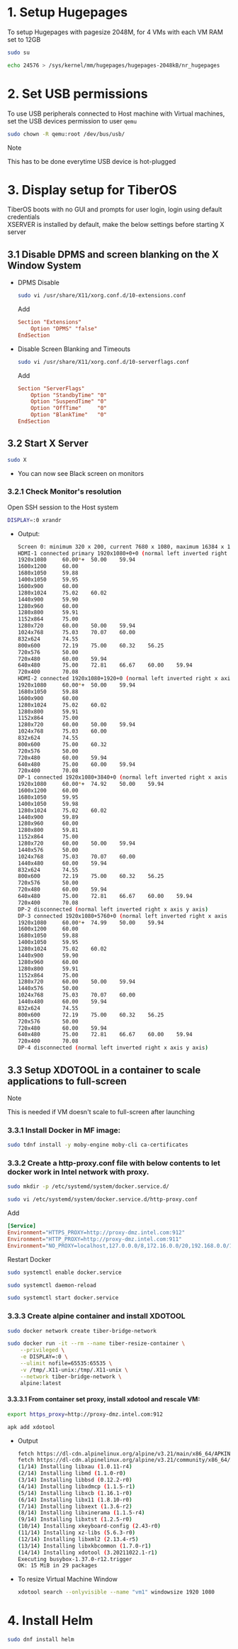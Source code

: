 # 1. Setup Hugepages
To setup Hugepages with pagesize 2048M, for 4 VMs with each VM RAM set to 12GB
```sh
sudo su

echo 24576 > /sys/kernel/mm/hugepages/hugepages-2048kB/nr_hugepages
```

# 2. Set USB permissions
To use USB peripherals connected to Host machine with Virtual machines, set the USB devices permission to user `qemu`
```sh
sudo chown -R qemu:root /dev/bus/usb/
```
> [!Note]
> This has to be done everytime USB device is hot-plugged

# 3. Display setup for TiberOS

TiberOS boots with no GUI and prompts for user login, login using default credentials\
XSERVER is installed by default, make the below settings before starting X server

## 3.1 Disable DPMS and screen blanking on the X Window System

-   DPMS Disable
    ```sh
    sudo vi /usr/share/X11/xorg.conf.d/10-extensions.conf
    ```
    Add
    ```conf
    Section "Extensions"
        Option "DPMS" "false"
    EndSection
    ```

-   Disable Screen Blanking and Timeouts
    ```sh
    sudo vi /usr/share/X11/xorg.conf.d/10-serverflags.conf
    ```
    Add
    ```conf
    Section "ServerFlags"
        Option "StandbyTime" "0"
        Option "SuspendTime" "0"
        Option "OffTime"     "0"
        Option "BlankTime"   "0"
    EndSection
    ```


## 3.2 Start X Server
```sh
sudo X
```
- You can now see Black screen on monitors

### 3.2.1 Check Monitor's resolution
Open SSH session to the Host system
```sh
DISPLAY=:0 xrandr
```
-   Output:
    ```sh
    Screen 0: minimum 320 x 200, current 7680 x 1080, maximum 16384 x 16384
    HDMI-1 connected primary 1920x1080+0+0 (normal left inverted right x axis y axis) 521mm x 293mm
    1920x1080     60.00*+  50.00    59.94
    1600x1200     60.00
    1680x1050     59.88
    1400x1050     59.95
    1600x900      60.00
    1280x1024     75.02    60.02
    1440x900      59.90
    1280x960      60.00
    1280x800      59.91
    1152x864      75.00
    1280x720      60.00    50.00    59.94
    1024x768      75.03    70.07    60.00
    832x624       74.55
    800x600       72.19    75.00    60.32    56.25
    720x576       50.00
    720x480       60.00    59.94
    640x480       75.00    72.81    66.67    60.00    59.94
    720x400       70.08
    HDMI-2 connected 1920x1080+1920+0 (normal left inverted right x axis y axis) 527mm x 296mm
    1920x1080     60.00*+  50.00    59.94
    1680x1050     59.88
    1600x900      60.00
    1280x1024     75.02    60.02
    1280x800      59.91
    1152x864      75.00
    1280x720      60.00    50.00    59.94
    1024x768      75.03    60.00
    832x624       74.55
    800x600       75.00    60.32
    720x576       50.00
    720x480       60.00    59.94
    640x480       75.00    60.00    59.94
    720x400       70.08
    DP-1 connected 1920x1080+3840+0 (normal left inverted right x axis y axis) 521mm x 293mm
    1920x1080     60.00*+  74.92    50.00    59.94
    1600x1200     60.00
    1680x1050     59.95
    1400x1050     59.98
    1280x1024     75.02    60.02
    1440x900      59.89
    1280x960      60.00
    1280x800      59.81
    1152x864      75.00
    1280x720      60.00    50.00    59.94
    1440x576      50.00
    1024x768      75.03    70.07    60.00
    1440x480      60.00    59.94
    832x624       74.55
    800x600       72.19    75.00    60.32    56.25
    720x576       50.00
    720x480       60.00    59.94
    640x480       75.00    72.81    66.67    60.00    59.94
    720x400       70.08
    DP-2 disconnected (normal left inverted right x axis y axis)
    DP-3 connected 1920x1080+5760+0 (normal left inverted right x axis y axis) 521mm x 293mm
    1920x1080     60.00*+  74.99    50.00    59.94
    1600x1200     60.00
    1680x1050     59.88
    1400x1050     59.95
    1280x1024     75.02    60.02
    1440x900      59.90
    1280x960      60.00
    1280x800      59.91
    1152x864      75.00
    1280x720      60.00    50.00    59.94
    1440x576      50.00
    1024x768      75.03    70.07    60.00
    1440x480      60.00    59.94
    832x624       74.55
    800x600       72.19    75.00    60.32    56.25
    720x576       50.00
    720x480       60.00    59.94
    640x480       75.00    72.81    66.67    60.00    59.94
    720x400       70.08
    DP-4 disconnected (normal left inverted right x axis y axis)
    ```

## 3.3 Setup XDOTOOL in a container to scale applications to full-screen
> [!Note]
> This is needed if VM doesn't scale to full-screen after launching

### 3.3.1 Install Docker in MF image:
```sh
sudo tdnf install -y moby-engine moby-cli ca-certificates
```
### 3.3.2 Create a http-proxy.conf file with below contents to let docker work in Intel network with proxy.
```sh
sudo mkdir -p /etc/systemd/system/docker.service.d/

sudo vi /etc/systemd/system/docker.service.d/http-proxy.conf
```
Add
```conf
[Service]
Environment="HTTPS_PROXY=http://proxy-dmz.intel.com:912"
Environment="HTTP_PROXY=http://proxy-dmz.intel.com:911"
Environment="NO_PROXY=localhost,127.0.0.0/8,172.16.0.0/20,192.168.0.0/16,10.0.0.0/8,.intel.com,intel.com"
```
Restart Docker
```sh
sudo systemctl enable docker.service

sudo systemctl daemon-reload

sudo systemctl start docker.service
```
### 3.3.3 Create alpine container and install XDOTOOL
```sh
sudo docker network create tiber-bridge-network

sudo docker run -it --rm --name tiber-resize-container \
    --privileged \
    -e DISPLAY=:0 \
    --ulimit nofile=65535:65535 \
    -v /tmp/.X11-unix:/tmp/.X11-unix \
    --network tiber-bridge-network \
    alpine:latest
```
#### 3.3.3.1 From container set proxy, install xdotool and rescale VM:
```sh
export https_proxy=http://proxy-dmz.intel.com:912

apk add xdotool
```
-   Output
    ```sh
    fetch https://dl-cdn.alpinelinux.org/alpine/v3.21/main/x86_64/APKINDEX.tar.gz
    fetch https://dl-cdn.alpinelinux.org/alpine/v3.21/community/x86_64/APKINDEX.tar.gz
    (1/14) Installing libxau (1.0.11-r4)
    (2/14) Installing libmd (1.1.0-r0)
    (3/14) Installing libbsd (0.12.2-r0)
    (4/14) Installing libxdmcp (1.1.5-r1)
    (5/14) Installing libxcb (1.16.1-r0)
    (6/14) Installing libx11 (1.8.10-r0)
    (7/14) Installing libxext (1.3.6-r2)
    (8/14) Installing libxinerama (1.1.5-r4)
    (9/14) Installing libxtst (1.2.5-r0)
    (10/14) Installing xkeyboard-config (2.43-r0)
    (11/14) Installing xz-libs (5.6.3-r0)
    (12/14) Installing libxml2 (2.13.4-r5)
    (13/14) Installing libxkbcommon (1.7.0-r1)
    (14/14) Installing xdotool (3.20211022.1-r1)
    Executing busybox-1.37.0-r12.trigger
    OK: 15 MiB in 29 packages
    ```
-   To resize Virtual Machine Window
    ```sh
    xdotool search --onlyvisible --name "vm1" windowsize 1920 1080
    ```

# 4. Install Helm

```sh
sudo dnf install helm
```